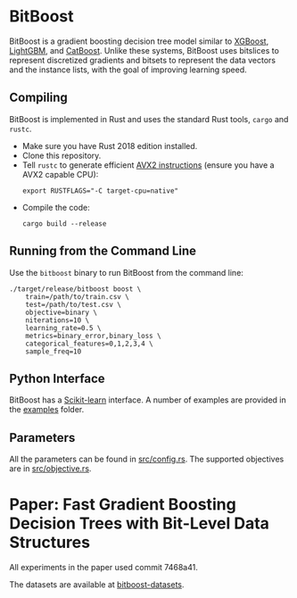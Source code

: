 # BitBoost

BitBoost is a gradient boosting decision tree model similar to [XGBoost],
[LightGBM], and [CatBoost]. Unlike these systems, BitBoost uses bitslices to
represent discretized gradients and bitsets to represent the data vectors and
the instance lists, with the goal of improving learning speed.

## Compiling

BitBoost is implemented in Rust and uses the standard Rust tools, `cargo` and
`rustc`.

 - Make sure you have Rust 2018 edition installed.
 - Clone this repository.
 - Tell `rustc` to generate efficient [AVX2 instructions][AVX2] (ensure you have a AVX2
   capable CPU):
   ```
   export RUSTFLAGS="-C target-cpu=native"
   ```
 - Compile the code:
   ```
   cargo build --release
   ```


## Running from the Command Line

Use the `bitboost` binary to run BitBoost from the command line:


```
./target/release/bitboost boost \
    train=/path/to/train.csv \
    test=/path/to/test.csv \
    objective=binary \
    niterations=10 \
    learning_rate=0.5 \
    metrics=binary_error,binary_loss \
    categorical_features=0,1,2,3,4 \
    sample_freq=10
```


## Python Interface

BitBoost has a [Scikit-learn](https://scikit-learn.org/stable/) interface. A number
of examples are provided in the [examples](examples) folder.


## Parameters

All the parameters can be found in [src/config.rs](src/config.rs). The supported
objectives are in [src/objective.rs](src/objective.rs).



# Paper: Fast Gradient Boosting Decision Trees with Bit-Level Data Structures

All experiments in the paper used commit 7468a41.

The datasets are available at
[bitboost-datasets](https://github.com/laurens-devos/bitboost-datasets).



[XGBoost]: https://xgboost.readthedocs.io
[LightGBM]: https://lightgbm.readthedocs.io
[CatBoost]: https://catboost.ai
[AVX2]: https://en.wikipedia.org/wiki/Advanced_Vector_Extensions#Advanced_Vector_Extensions_2
